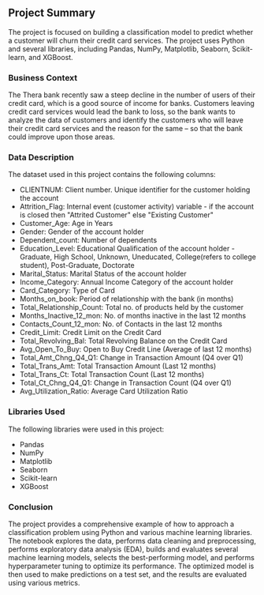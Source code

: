 ## Project Summary

The project is focused on building a classification model to predict whether a customer will churn their credit card services. The project uses Python and several libraries, including Pandas, NumPy, Matplotlib, Seaborn, Scikit-learn, and XGBoost.

### Business Context

The Thera bank recently saw a steep decline in the number of users of their credit card, which is a good source of income for banks. Customers leaving credit card services would lead the bank to loss, so the bank wants to analyze the data of customers and identify the customers who will leave their credit card services and the reason for the same – so that the bank could improve upon those areas.

### Data Description

The dataset used in this project contains the following columns:

* CLIENTNUM: Client number. Unique identifier for the customer holding the account
* Attrition_Flag: Internal event (customer activity) variable - if the account is closed then "Attrited Customer" else "Existing Customer"
* Customer_Age: Age in Years
* Gender: Gender of the account holder
* Dependent_count: Number of dependents
* Education_Level: Educational Qualification of the account holder - Graduate, High School, Unknown, Uneducated, College(refers to college student), Post-Graduate, Doctorate
* Marital_Status: Marital Status of the account holder
* Income_Category: Annual Income Category of the account holder
* Card_Category: Type of Card
* Months_on_book: Period of relationship with the bank (in months)
* Total_Relationship_Count: Total no. of products held by the customer
* Months_Inactive_12_mon: No. of months inactive in the last 12 months
* Contacts_Count_12_mon: No. of Contacts in the last 12 months
* Credit_Limit: Credit Limit on the Credit Card
* Total_Revolving_Bal: Total Revolving Balance on the Credit Card
* Avg_Open_To_Buy: Open to Buy Credit Line (Average of last 12 months)
* Total_Amt_Chng_Q4_Q1: Change in Transaction Amount (Q4 over Q1)
* Total_Trans_Amt: Total Transaction Amount (Last 12 months)
* Total_Trans_Ct: Total Transaction Count (Last 12 months)
* Total_Ct_Chng_Q4_Q1: Change in Transaction Count (Q4 over Q1)
* Avg_Utilization_Ratio: Average Card Utilization Ratio

### Libraries Used

The following libraries were used in this project:

* Pandas
* NumPy
* Matplotlib
* Seaborn
* Scikit-learn
* XGBoost

### Conclusion

The project provides a comprehensive example of how to approach a classification problem using Python and various machine learning libraries. The notebook explores the data, performs data cleaning and preprocessing, performs exploratory data analysis (EDA), builds and evaluates several machine learning models, selects the best-performing model, and performs hyperparameter tuning to optimize its performance. The optimized model is then used to make predictions on a test set, and the results are evaluated using various metrics.